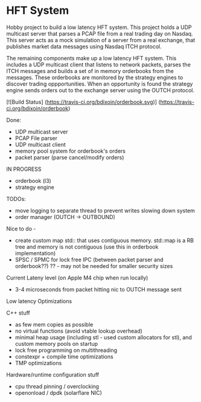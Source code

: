 HFT System
=========
Hobby project to build a low latency HFT system.
This project holds a UDP multicast server that parses a PCAP file from a real trading day on Nasdaq. This server acts as a mock simulation of a server from a real exchange, that publishes market data messages using Nasdaq ITCH protocol.

The remaining components make up a low latency HFT system. This includes a UDP multicast client that listens to network packets, parses
the ITCH messages and builds a set of in memory orderbooks from the messages. These orderbooks are monitored by the strategy engines
to discover trading oppportunities. When an opportunity is found the strategy engine sends orders out to the exchange server using the OUTCH
protocol.

[![Build Status]
    (https://travis-ci.org/bdixoin/orderbook.svg)]
    (https://travis-ci.org/bdixoin/orderbook)

Done:
- UDP multicast server
- PCAP File parser
- UDP multicast client
- memory pool system for orderbook's orders
- packet parser (parse cancel/modify orders)

IN PROGRESS
- orderbook (l3)
- strategy engine


TODOs:

- move logging to separate thread to prevent writes slowing down system
- order manager (OUTCH -> OUTBOUND)

Nice to do - 

- create custom map std:: that uses contiguous memory. std::map is a RB tree and memory is not contiguous (use this in orderbook implementation)
- SPSC / SPMC for lock free IPC (between packet parser and orderbook??) ?? - may not be needed for smaller security sizes

Current Lateny level (on Apple M4 chip when run locally)

- 3-4 microseconds from packet hitting nic to OUTCH message sent

Low latency Optimizations

C++ stuff

- as few mem copies as possible
- no virtual functions (avoid vtable lookup overhead)
- minimal heap usage (including stl - used custom allocators for stl), and custom memory pools on startup
- lock free programming on multithreading
- constexpr + compile time optimizations
- TMP optimizations

Hardware/runtime configuration stuff

- cpu thread pinning / overclocking
- openonload / dpdk (solarflare NIC)
